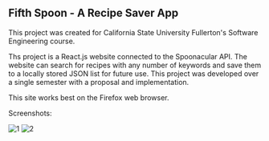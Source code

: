 ## Fifth Spoon - A Recipe Saver App

This project was created for California State University Fullerton's Software Engineering course.

Ths project is a React.js website connected to the Spoonacular API. The website can search for recipes with any number of keywords and save them to a locally stored JSON list for future use. This project was developed over a single semester with a proposal and implementation.

This site works best on the Firefox web browser.

Screenshots:

![1](https://user-images.githubusercontent.com/70081309/211219795-53b54f6a-dd6c-4f31-a627-2619e5a2e34b.png)
![2](https://user-images.githubusercontent.com/70081309/211219796-496bfec7-8617-4b21-b7cc-53118c419456.png)
